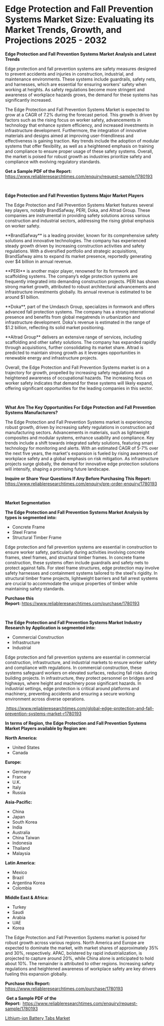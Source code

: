 <p><h1>Edge Protection and Fall Prevention Systems Market Size: Evaluating its Market Trends, Growth, and Projections 2025 - 2032</h1></p><p><strong>Edge Protection and Fall Prevention Systems Market Analysis and Latest Trends</strong></p>
<p><p>Edge protection and fall prevention systems are safety measures designed to prevent accidents and injuries in construction, industrial, and maintenance environments. These systems include guardrails, safety nets, and harnesses, which are essential for ensuring workers' safety when working at heights. As safety regulations become more stringent and awareness of workplace hazards grows, the demand for these systems has significantly increased.</p><p>The Edge Protection and Fall Prevention Systems Market is expected to grow at a CAGR of 7.2% during the forecast period. This growth is driven by factors such as the rising focus on worker safety, advancements in technology that enhance system efficiency, and increased investments in infrastructure development. Furthermore, the integration of innovative materials and designs aimed at improving user-friendliness and effectiveness is gaining traction. Key trends include the adoption of modular systems that offer flexibility, as well as a heightened emphasis on training and compliance to ensure proper usage of these safety systems. Overall, the market is poised for robust growth as industries prioritize safety and compliance with evolving regulatory standards.</p></p>
<p><strong>Get a Sample PDF of the Report:&nbsp;</strong> <a href="https://www.reliableresearchtimes.com/enquiry/request-sample/1780193?utm_campaign=2930&utm_medium=2&utm_source=Github&utm_content=ia&utm_term=25032025&utm_id=edge-protection-and-fall-prevention-systems">https://www.reliableresearchtimes.com/enquiry/request-sample/1780193</a></p>
<p>&nbsp;</p>
<p><strong>Edge Protection and Fall Prevention Systems Major Market Players</strong></p>
<p><p>The Edge Protection and Fall Prevention Systems Market features several key players, notably BrandSafway, PERI, Doka, and Altrad Group. These companies are instrumental in providing safety solutions across various construction and industrial sectors, addressing the rising global emphasis on worker safety.</p><p>**BrandSafway** is a leading provider, known for its comprehensive safety solutions and innovative technologies. The company has experienced steady growth driven by increasing construction activities and safety regulations. With a diversified portfolio and strategic acquisitions, BrandSafway aims to expand its market presence, reportedly generating over $4 billion in annual revenue.</p><p>**PERI** is another major player, renowned for its formwork and scaffolding systems. The company’s edge protection systems are frequently integrated into demanding construction projects. PERI has shown strong market growth, attributed to robust architectural advancements and infrastructure investments globally. Its annual revenue is estimated to be around $1 billion.</p><p>**Doka**, part of the Umdasch Group, specializes in formwork and offers advanced fall protection systems. The company has a strong international presence and benefits from global megatrends in urbanization and infrastructure development. Doka's revenue is estimated in the range of $1.2 billion, reflecting its solid market positioning.</p><p>**Altrad Group** delivers an extensive range of services, including scaffolding and other safety solutions. The company has expanded rapidly through acquisitions, further consolidating its market share. Altrad is predicted to maintain strong growth as it leverages opportunities in renewable energy and infrastructure projects.</p><p>Overall, the Edge Protection and Fall Prevention Systems market is on a trajectory for growth, propelled by increasing safety regulations and heightened awareness of occupational hazards. The increasing focus on worker safety indicates that demand for these systems will likely expand, offering significant opportunities for the leading companies in this sector.</p></p>
<p>&nbsp;</p>
<p><strong>What Are The Key Opportunities For Edge Protection and Fall Prevention Systems Manufacturers?</strong></p>
<p><p>The Edge Protection and Fall Prevention Systems market is experiencing robust growth, driven by increasing safety regulations in construction and manufacturing sectors. Advancements in materials, such as lightweight composites and modular systems, enhance usability and compliance. Key trends include a shift towards integrated safety solutions, featuring smart technology for monitoring and alerts. With an estimated CAGR of 5-7% over the next five years, the market's expansion is fueled by rising awareness of workplace safety and a global emphasis on risk mitigation. As infrastructure projects surge globally, the demand for innovative edge protection solutions will intensify, shaping a promising future landscape.</p></p>
<p><strong>Inquire or Share Your Questions If Any Before Purchasing This Report:</strong> <a href="https://www.reliableresearchtimes.com/enquiry/pre-order-enquiry/1780193?utm_campaign=2930&utm_medium=2&utm_source=Github&utm_content=ia&utm_term=25032025&utm_id=edge-protection-and-fall-prevention-systems">https://www.reliableresearchtimes.com/enquiry/pre-order-enquiry/1780193</a></p>
<p>&nbsp;</p>
<p><strong>Market Segmentation</strong></p>
<p><strong>The Edge Protection and Fall Prevention Systems Market Analysis by types is segmented into:</strong></p>
<p><ul><li>Concrete Frame</li><li>Steel Frame</li><li>Structural Timber Frame</li></ul></p>
<p><p>Edge protection and fall prevention systems are essential in construction to ensure worker safety, particularly during activities involving concrete frames, steel frames, and structural timber frames. In concrete frame construction, these systems often include guardrails and safety nets to protect against falls. For steel frame structures, edge protection may involve safety harnesses and containment systems tailored to the steel's rigidity. In structural timber frame projects, lightweight barriers and fall arrest systems are crucial to accommodate the unique properties of timber while maintaining safety standards.</p></p>
<p><strong>Purchase this Report:&nbsp;</strong><a href="https://www.reliableresearchtimes.com/purchase/1780193?utm_campaign=2930&utm_medium=2&utm_source=Github&utm_content=ia&utm_term=25032025&utm_id=edge-protection-and-fall-prevention-systems">https://www.reliableresearchtimes.com/purchase/1780193</a></p>
<p>&nbsp;</p>
<p><strong>The Edge Protection and Fall Prevention Systems Market Industry Research by Application is segmented into:</strong></p>
<p><ul><li>Commercial Construction</li><li>Infrastructure</li><li>Industrial</li></ul></p>
<p><p>Edge protection and fall prevention systems are essential in commercial construction, infrastructure, and industrial markets to ensure worker safety and compliance with regulations. In commercial construction, these systems safeguard workers on elevated surfaces, reducing fall risks during building projects. In infrastructure, they protect personnel on bridges and highways, where height and machinery pose significant hazards. In industrial settings, edge protection is critical around platforms and machinery, preventing accidents and ensuring a secure working environment across diverse operations.</p></p>
<p><a href="https://www.reliableresearchtimes.com/global-edge-protection-and-fall-prevention-systems-market-r1780193?utm_campaign=2930&utm_medium=2&utm_source=Github&utm_content=ia&utm_term=25032025&utm_id=edge-protection-and-fall-prevention-systems">&nbsp;https://www.reliableresearchtimes.com/global-edge-protection-and-fall-prevention-systems-market-r1780193</a></p>
<p><strong>In terms of Region, the Edge Protection and Fall Prevention Systems Market Players available by Region are:</strong></p>
<p>
    <p> <strong> North America: </strong>
        <ul>
            <li>United States</li>
            <li>Canada</li>
        </ul>
        </p> 
    <p> <strong> Europe: </strong>
        <ul>
            <li>Germany</li>
            <li>France</li>
            <li>U.K.</li>
            <li>Italy</li>
            <li>Russia</li>
        </ul>
        </p> 
    <p> <strong> Asia-Pacific: </strong>
        <ul>
            <li>China</li>
            <li>Japan</li>
            <li>South Korea</li>
            <li>India</li>
            <li>Australia</li>
            <li>China Taiwan</li>
            <li>Indonesia</li>
            <li>Thailand</li>
            <li>Malaysia</li>
        </ul>
        </p> 
    <p> <strong> Latin America: </strong>
        <ul>
            <li>Mexico</li>
            <li>Brazil</li>
            <li>Argentina Korea</li>
            <li>Colombia</li>
        </ul>
        </p> 
    <p> <strong> Middle East & Africa: </strong>
        <ul>
            <li>Turkey</li>
            <li>Saudi</li>
            <li>Arabia</li>
            <li>UAE</li>
            <li>Korea</li>
        </ul>
    </p>
    </p>
<p><p>The Edge Protection and Fall Prevention Systems market is poised for robust growth across various regions. North America and Europe are expected to dominate the market, with market shares of approximately 35% and 30%, respectively. APAC, bolstered by rapid industrialization, is projected to capture around 20%, while China alone is anticipated to hold about 10%. The remainder is attributed to other regions. Increasing safety regulations and heightened awareness of workplace safety are key drivers fueling this expansion globally.</p></p>
<p><strong>Purchase this Report: </strong><a href="https://www.reliableresearchtimes.com/purchase/1780193?utm_campaign=2930&utm_medium=2&utm_source=Github&utm_content=ia&utm_term=25032025&utm_id=edge-protection-and-fall-prevention-systems">https://www.reliableresearchtimes.com/purchase/1780193</a></p>
<p>&nbsp;<strong>Get a Sample PDF of the Report:&nbsp;&nbsp;</strong><a href="https://www.reliableresearchtimes.com/enquiry/request-sample/1780193?utm_campaign=2930&utm_medium=2&utm_source=Github&utm_content=ia&utm_term=25032025&utm_id=edge-protection-and-fall-prevention-systems">https://www.reliableresearchtimes.com/enquiry/request-sample/1780193</a></p>
<p><strong></strong></p>
<p><p><a href="https://github.com/organophelia8282/Market-Research-Report-List-1/blob/main/lithium-ion-battery-tabs-market.md?utm_campaign=2930&utm_medium=2&utm_source=Github&utm_content=ia&utm_term=25032025&utm_id=edge-protection-and-fall-prevention-systems">Lithium-ion Battery Tabs Market</a></p></p>